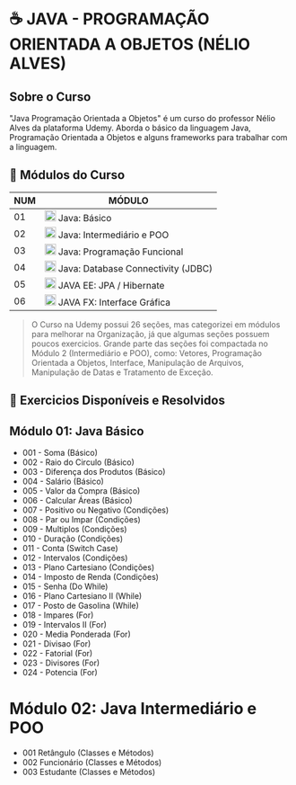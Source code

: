 # ☕ JAVA - PROGRAMAÇÃO ORIENTADA A OBJETOS (NÉLIO ALVES)

## Sobre o Curso

"Java Programação Orientada a Objetos" é um curso do professor Nélio Alves da plataforma Udemy. Aborda o básico da linguagem Java, Programação Orientada a Objetos e alguns frameworks para trabalhar com a linguagem.

## 🍁 Módulos do Curso

| NUM | MÓDULO                                                                                                                                           |
| --- | ------------------------------------------------------------------------------------------------------------------------------------------------ |
| 01  | <img src="https://cdn.jsdelivr.net/gh/devicons/devicon/icons/java/java-original.svg" height="20" width="20"/> Java: Básico                       |
| 02  | <img src="https://cdn.jsdelivr.net/gh/devicons/devicon/icons/java/java-original.svg" height="20" width="20"/> Java: Intermediário e POO          |
| 03  | <img src="https://cdn.jsdelivr.net/gh/devicons/devicon/icons/java/java-original.svg" height="20" width="20"/> Java: Programação Funcional        |
| 04  | <img src="https://cdn.jsdelivr.net/gh/devicons/devicon/icons/java/java-original.svg" height="20" width="20"/> Java: Database Connectivity (JDBC) |
| 05  | <img src="https://cdn.jsdelivr.net/gh/devicons/devicon/icons/java/java-original.svg" height="20" width="20"/> JAVA EE: JPA / Hibernate           |
| 06  | <img src="https://cdn.jsdelivr.net/gh/devicons/devicon/icons/java/java-original.svg" height="20" width="20"/> JAVA FX: Interface Gráfica         |

> O Curso na Udemy possui 26 seções, mas categorizei em módulos para melhorar na Organização, já que algumas seções possuem poucos exercicios. Grande parte das seções foi compactada no Módulo 2 (Intermediário e POO), como: Vetores, Programação Orientada a Objetos, Interface, Manipulação de Arquivos, Manipulação de Datas e Tratamento de Exceção.

## 🌿 **Exercicios Disponíveis e Resolvidos**

## **Módulo 01: Java Básico**

- 001 - Soma (Básico)
- 002 - Raio do Circulo (Básico)
- 003 - Diferença dos Produtos (Básico)
- 004 - Salário (Básico)
- 005 - Valor da Compra (Básico)
- 006 - Calcular Áreas (Básico)
- 007 - Positivo ou Negativo (Condições)
- 008 - Par ou Impar (Condições)
- 009 - Multiplos (Condições)
- 010 - Duração (Condições)
- 011 - Conta (Switch Case)
- 012 - Intervalos (Condições)
- 013 - Plano Cartesiano (Condições)
- 014 - Imposto de Renda (Condições)
- 015 - Senha (Do While)
- 016 - Plano Cartesiano II (While)
- 017 - Posto de Gasolina (While)
- 018 - Impares (For)
- 019 - Intervalos II (For)
- 020 - Media Ponderada (For)
- 021 - Divisao (For)
- 022 - Fatorial (For)
- 023 - Divisores (For)
- 024 - Potencia (For)

# **Módulo 02: Java Intermediário e POO**

- 001 Retângulo (Classes e Métodos)
- 002 Funcionário (Classes e Métodos)
- 003 Estudante (Classes e Métodos)
